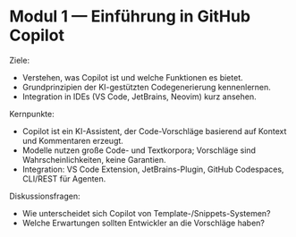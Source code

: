 # Modul 1 — Einführung in GitHub Copilot

Ziele:
- Verstehen, was Copilot ist und welche Funktionen es bietet.
- Grundprinzipien der KI-gestützten Codegenerierung kennenlernen.
- Integration in IDEs (VS Code, JetBrains, Neovim) kurz ansehen.

Kernpunkte:
- Copilot ist ein KI-Assistent, der Code-Vorschläge basierend auf Kontext und Kommentaren erzeugt.
- Modelle nutzen große Code- und Textkorpora; Vorschläge sind Wahrscheinlichkeiten, keine Garantien.
- Integration: VS Code Extension, JetBrains-Plugin, GitHub Codespaces, CLI/REST für Agenten.

Diskussionsfragen:
- Wie unterscheidet sich Copilot von Template-/Snippets-Systemen?
- Welche Erwartungen sollten Entwickler an die Vorschläge haben?